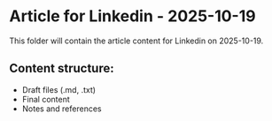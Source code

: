 # Article for Linkedin - 2025-10-19

This folder will contain the article content for Linkedin on 2025-10-19.

## Content structure:
- Draft files (.md, .txt)
- Final content
- Notes and references
